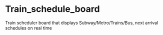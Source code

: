 # Train_schedule_board
 Train scheduler board that displays Subway/Metro/Trains/Bus, next arrival schedules on real time 
